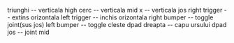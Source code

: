 triunghi -- verticala high
cerc -- verticala mid
x -- verticala jos
right trigger -- extins orizontala
left trigger -- inchis orizontala
right bumper -- toggle joint(sus jos)
left bumper -- toggle cleste
dpad dreapta -- capu ursului
dpad jos -- joint mid
